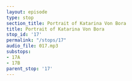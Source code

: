 ```yaml
---
layout: episode
type: stop
section_title: Portrait of Katarina Von Bora
title: Portrait of Katarina Von Bora
stop_id: '17'
permalink: "/stops/17"
audio_file: 017.mp3
substops:
- 17A
- 17B
parent_stop: '17'
---
```


